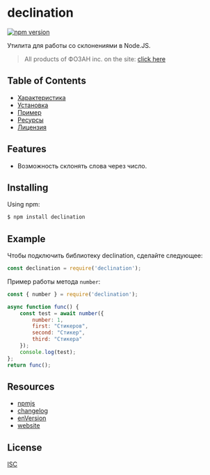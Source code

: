 # declination

[![npm version](https://img.shields.io/npm/v/axios.svg?style=flat-square)](https://fozan.gitbook.io/fozan-inc/)

Утилита для работы со склонениями в Node.JS.

> All products of ФОЗАН inc. on the site: [click here](https://fozan.gitbook.io/fozan-inc/)

## Table of Contents

  - [Характеристика](#features)
  - [Установка](#installing)
  - [Пример](#example)
  - [Ресурсы](#resources)
  - [Лицензия](#license)

## Features

- Возможность склонять слова через число.

## Installing

Using npm:

```bash
$ npm install declination
```

## Example

Чтобы подключить библиотеку declination, сделайте следующее:

```js
const declination = require('declination');
```

Пример работы метода `number`:

```js
const { number } = require('declination');

async function func() {
    const test = await number({
        number: 1,
        first: "Стикеров",
        second: "Стикер",
        third: "Стикера"
    });
    console.log(test);
};
return func();
```



## Resources

* [npmjs](https://www.npmjs.com/package/declination)
* [changelog](https://github.com/Fozan-Developer/declination/blob/main/src/changelog.md)
* [enVersion](https://github.com/Fozan-Developer/declination/blob/main/src/enREADME.MD)
* [website](https://fozan.gitbook.io/fozan-inc/)

## License

[ISC](LICENSE)